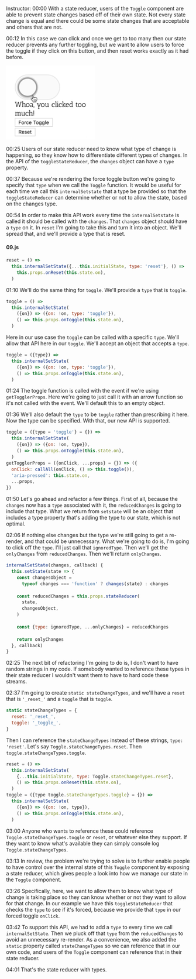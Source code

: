 Instructor: 00:00 With a state reducer, users of the `Toggle` component are able to prevent state changes based off of their own state. Not every state change is equal and there could be some state changes that are acceptable and others that are not.

00:12 In this case we can click and once we get to too many then our state reducer prevents any further toggling, but we want to allow users to force the toggle if they click on this button, and then reset works exactly as it had before.

![force toggle](../images/react-improve-the-usability-of-component-state-reducers-with-state-change-types-force-toggle.png)

00:25 Users of our state reducer need to know what type of change is happening, so they know how to differentiate different types of changes. In the API of the `toggleStateReducer`, the `changes` object can have a `type` property.

00:37 Because we're rendering the force toggle button we're going to specify that `type` when we call the `Toggle` function. It would be useful for each time we call this `internalSetstate` that a type be provided so that the `toggleStateReducer` can determine whether or not to allow the state, based on the changes type.

00:54 In order to make this API work every time the `internalSetstate` is called it should be called with the `changes`. That `changes` object should have a `type` on it. In `reset` I'm going to take this and turn it into an object. We'll spread that, and we'll provide a type that is reset.

#### 09.js
```javascript
reset = () => 
  this.internalSetState({...this.initialState, type: 'reset'}, () => 
    this.props.onReset(this.state.on), 
  )
```

01:10 We'll do the same thing for `toggle`. We'll provide a `type` that is `toggle`. 

```javascript
toggle = () => 
  this.internalSetState(
    ({on}) => ({on: !on, type: 'toggle'}),
    () => this.props.onToggle(this.state.on),
  )
```

Here in our use case the `toggle` can be called with a specific `type`. We'll allow that API here in our `toggle`. We'll accept an object that accepts a `type`.

```javascript
toggle = ({type}) => 
  this.internalSetState(
    ({on}) => ({on: !on, type: 'toggle'}),
    () => this.props.onToggle(this.state.on),
  )
```

01:24 The toggle function is called with the event if we're using `getTogglerProps`. Here we're going to just call it with an arrow function so it's not called with the event. We'll default this to an empty object.

01:36 We'll also default the `type` to be `toggle` rather than prescribing it here. Now the type can be specified. With that, our new API is supported.

```javascript
toggle = ({type = 'toggle'} = {}) => 
  this.internalSetState(
    ({on}) => ({on: !on, type}),
    () => this.props.onToggle(this.state.on),
  )
getTogglerProps = ({onClick, ...props} = {}) => ({
  onClick: callAll(onClick, () => this.toggle()),
  'aria-pressed': this.state.on,
  ...props,
})
```

01:50 Let's go ahead and refactor a few things. First of all, because the `changes` now has a `type` associated with it, the `reducedChanges` is going to include that type. What we return from `setstate` will be an object that includes a type property that's adding the type to our state, which is not optimal.

02:06 If nothing else changes but the type we're still going to get a re-render, and that could be unnecessary. What we're going to do is, I'm going to click off the `type`. I'll just call that `ignoredType`. Then we'll get the `onlyChanges` from `reducedChanges`. Then we'll return `onlyChanges`.

```javascript
internalSetState(changes, callback) {
  this.setState(state => {
    const changesObject = 
      typeof changes === 'function' ? changes(state) : changes
    
    const reducedChanges = this.props.stateReducer(
      state,
      changesObject,
    )

    const {type: ignoredType, ...onlyChanges} = reducedChanges

    return onlyChanges
  }, callback)
}
```

02:25 The next bit of refactoring I'm going to do is, I don't want to have random strings in my code. If somebody wanted to reference these types in their state reducer I wouldn't want them to have to hard code these streams.

02:37 I'm going to create `static stateChangeTypes`, and we'll have a `reset` that is `'_reset_'` and a `toggle` that is `toggle`. 

```javascript
static stateChangeTypes = {
  reset: '_reset_',
  toggle: '_toggle_',
}
```

Then I can reference the `stateChangeTypes` instead of these strings, `type: 'reset'`. Let's say `Toggle.stateChangeTypes.reset`. Then `toggle.stateChangeTypes.toggle`.

```javascript
reset = () => 
  this.internalSetState(
    {...this.initialState, type: Toggle.stateChangeTypes.reset},
    () => this.props.onReset(this.state.on),
  )
toggle = ({type toggle.stateChangeTypes.toggle} = {}) => 
  this.internalSetState(
    ({on}) => ({on: !on, type}),
    () => this.props.onToggle(this.state.on),
  )
```

03:00 Anyone who wants to reference these could reference `Toggle.stateChangeTypes.toggle` or `reset`, or whatever else they support. If they want to know what's available they can simply console log `Toggle.stateChangeTypes`.

03:13 In review, the problem we're trying to solve is to further enable people to have control over the internal state of this `Toggle` component by exposing a state reducer, which gives people a look into how we manage our state in the `Toggle` component.

03:26 Specifically, here, we want to allow them to know what type of change is taking place so they can know whether or not they want to allow for that change. In our example we have this `toggleStateReducer` that checks the `type` to see if it's forced, because we provide that `type` in our forced toggle `onClick`.

03:42 To support this API, we had to add a `type` to every time we call `internalSetState`. Then we pluck off that `type` from the `reducedChanges` to avoid an unnecessary re-render. As a convenience, we also added the `static` property called `stateChangeTypes` so we can reference that in our own code, and users of the `Toggle` component can reference that in their state reducer.

04:01 That's the state reducer with types.